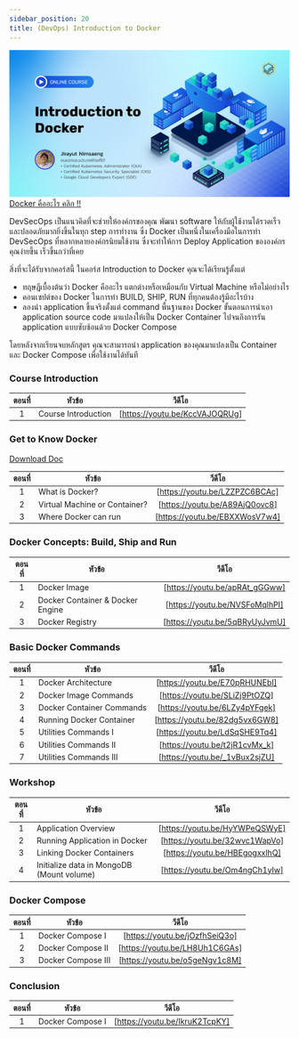 ```yaml
---
sidebar_position: 20
title: (DevOps) Introduction to Docker
---
```


![Cover](./img/cover_docker.png)
[Docker คืออะไร คลิก !!](https://blog.skooldio.com/what-is-docker/)

DevSecOps เป็นแนวคิดที่จะช่วยให้องค์กรของคุณ พัฒนา software ให้กับผู้ใช้งานได้รวดเร็ว และปลอดภัยมากยิ่งขึ้นในทุก step การทำงาน ซึ่ง Docker เป็นหนึ่งในเครื่องมือในการทำ DevSecOps ที่หลากหลายองค์กรนิยมใช้งาน ซึ่งจะทำให้การ Deploy Application ขององค์กรคุณง่ายขึ้น เร็วขึ้นกว่าที่เคย

สิ่งที่จะได้รับจากคอร์สนี้
ในคอร์ส Introduction to Docker คุณจะได้เรียนรู้ตั้งแต่

- ทฤษฎีเบื้องต้นว่า Docker คืออะไร แตกต่างหรือเหมือนกับ Virtual Machine หรือไม่อย่างไร
- คอนเซปต์ของ Docker ในการทำ BUILD, SHIP, RUN ที่ทุกคนต้องรู้มีอะไรบ้าง
- ลองนำ application ขึ้นจริงตั้งแต่ command พื้นฐานของ Docker ขั้นตอนการนำเอา application source code มาแปลงให้เป็น Docker Container ไปจนถึงการรัน application แบบซับซ้อนด้วย Docker Compose

โดยหลังจากเรียนจบหลักสูตร คุณจะสามารถนำ application ของคุณมาแปลงเป็น Container และ Docker Compose เพื่อใช้งานได้ทันที

### Course Introduction

| ตอนที่ | หัวข้อ              |             วีดีโอ             |
| :----: | ------------------- | :----------------------------: |
|   1    | Course Introduction | [https://youtu.be/KccVAJOQRUg] |

### Get to Know Docker

[Download Doc](<./Document/devops_introduction-to-docker/(2.1)%20Course%20Material%20.pdf>)

| ตอนที่ | หัวข้อ                        |             วีดีโอ             |
| :----: | ----------------------------- | :----------------------------: |
|   1    | What is Docker?               | [https://youtu.be/LZZPZC6BCAc] |
|   2    | Virtual Machine or Container? | [https://youtu.be/A89AjQ0ovc8] |
|   3    | Where Docker can run          | [https://youtu.be/EBXXWosV7w4] |

### Docker Concepts: Build, Ship and Run

| ตอนที่ | หัวข้อ                           |             วีดีโอ             |
| :----: | -------------------------------- | :----------------------------: |
|   1    | Docker Image                     | [https://youtu.be/apRAt_gGGww] |
|   2    | Docker Container & Docker Engine | [https://youtu.be/NVSFoMqlhPI] |
|   3    | Docker Registry                  | [https://youtu.be/5qBRyUyJvmU] |

### Basic Docker Commands

| ตอนที่ | หัวข้อ                    |             วีดีโอ             |
| :----: | ------------------------- | :----------------------------: |
|   1    | Docker Architecture       | [https://youtu.be/E70pRHUNEbI] |
|   2    | Docker Image Commands     | [https://youtu.be/SLiZj9PtOZQ] |
|   3    | Docker Container Commands | [https://youtu.be/6LZy4pYFgek] |
|   4    | Running Docker Container  | [https://youtu.be/82dg5vx6GW8] |
|   5    | Utilities Commands I      | [https://youtu.be/LdSqSHE9Tq4] |
|   6    | Utilities Commands II     | [https://youtu.be/t2jR1cvMx_k] |
|   7    | Utilities Commands III    | [https://youtu.be/_1vBux2sjZU] |

### Workshop

| ตอนที่ | หัวข้อ                                    |             วีดีโอ             |
| :----: | ----------------------------------------- | :----------------------------: |
|   1    | Application Overview                      | [https://youtu.be/HyYWPeQSWyE] |
|   2    | Running Application in Docker             | [https://youtu.be/32wvc1WapVo] |
|   3    | Linking Docker Containers                 | [https://youtu.be/HBEgogxxlhQ] |
|   4    | Initialize data in MongoDB (Mount volume) | [https://youtu.be/Om4ngCh1yIw] |

### Docker Compose

| ตอนที่ | หัวข้อ             |             วีดีโอ             |
| :----: | ------------------ | :----------------------------: |
|   1    | Docker Compose I   | [https://youtu.be/jOzfhSeiQ3o] |
|   2    | Docker Compose II  | [https://youtu.be/LH8Uh1C6GAs] |
|   3    | Docker Compose III | [https://youtu.be/o5geNgv1c8M] |

### Conclusion

| ตอนที่ | หัวข้อ           |             วีดีโอ             |
| :----: | ---------------- | :----------------------------: |
|   1    | Docker Compose I | [https://youtu.be/IkruK2TcpKY] |
